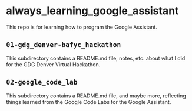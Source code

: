 # always_learning_google_assistant

This repo is for learning how to program the Google Assistant.

## `01-gdg_denver-bafyc_hackathon`

This subdirectory contains a README.md file, notes, etc. about what I did for the GDG Denver Virtual Hackathon.

## `02-google_code_lab`

This subdirectory contains a README.md file, and maybe more, reflecting things learned from the Google Code Labs for the Google Assistant.

